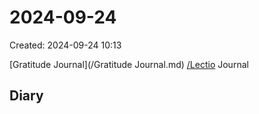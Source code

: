 # 2024-09-24
Created: 2024-09-24 10:13

[Gratitude Journal](/Gratitude Journal.md)
[/Lectio](/Lectio.md)
Journal

Diary 
- 

